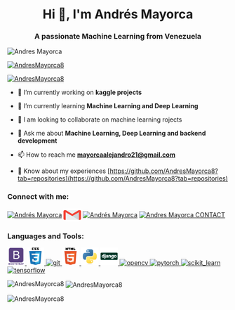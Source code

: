 <h1 align="center">Hi 👋, I'm Andrés Mayorca</h1>
<h3 align="center">A passionate Machine Learning from Venezuela</h3>


<p align="left"> <img src="https://komarev.com/ghpvc/?username=AndresMayorca8&label=Profile%20views&color=0e75b6&style=flat" alt="Andres Mayorca" /> </p>

<p align="left"> <a href="https://github.com/ryo-ma/github-profile-trophy"><img src="https://github-profile-trophy.vercel.app/?username=AndresMayorca8" alt="AndresMayorca8" /></a> </p>

<p align="left"> <a href="https://twitter.com/AndresMayorca8" target="blank"><img src="https://img.shields.io/twitter/follow/AndresMayorca8?logo=twitter&style=for-the-badge" alt="AndresMayorca8" /></a> </p>

- 🔭 I’m currently working on **kaggle projects**

- 🌱 I’m currently learning **Machine Learning and Deep Learning**

- 👯 I am looking to collaborate on machine learning rojects

- 💬 Ask me about **Machine Learning, Deep Learning and backend development**

- 📫 How to reach me **mayorcaalejandro21@gmail.com**

- 📄 Know about my experiences [https://github.com/AndresMayorca8?tab=repositories](https://github.com/AndresMayorca8?tab=repositories)


<h3 align="left">Connect with me:</h3>
<p align="left">
<a href="https://twitter.com/AndresMayorca8" target="BLANK"><img align="center" src="https://raw.githubusercontent.com/rahuldkjain/github-profile-readme-generator/master/src/images/icons/Social/twitter.svg" alt="Andrés Mayorca" height="30" width="40" /></a>
<a href="mailto:mayorcaalejandro21@gmail.com" target="BLANK"><img align="center" src="./social-media/gmail.svg" height="30" width="40" alt="Andrés Mayorca" /></a>
<a href="https://www.kaggle.com/dataandres" target="BLANK"><img align="center" src="https://raw.githubusercontent.com/rahuldkjain/github-profile-readme-generator/master/src/images/icons/Social/kaggle.svg" alt="Andrés Mayorca" height="30" width="40" /></a>
<a href="https://discord.gg/wyAh33tk" target="BLANK"><img align="center" src="https://raw.githubusercontent.com/rahuldkjain/github-profile-readme-generator/master/src/images/icons/Social/discord.svg" alt="Andres Mayorca CONTACT" height="30" width="40" /></a>
</p>
  
<h3 align="left">Languages and Tools:</h3>
<a href="https://getbootstrap.com" target="BLANK"> <img src="https://raw.githubusercontent.com/devicons/devicon/master/icons/bootstrap/bootstrap-plain-wordmark.svg" alt="bootstrap" width="40" height="40"/> </a><a href="https://www.w3schools.com/css/" target="BLANK"> <img src="https://raw.githubusercontent.com/devicons/devicon/master/icons/css3/css3-original-wordmark.svg" alt="css3" width="40" height="40"/> </a><a href="https://git-scm.com/" target="BLANK"> <img src="https://www.vectorlogo.zone/logos/git-scm/git-scm-icon.svg" alt="git" width="40" height="40"/> </a> <a href="https://www.w3.org/html/" target="BLANK"> <img src="https://raw.githubusercontent.com/devicons/devicon/master/icons/html5/html5-original-wordmark.svg" alt="html5" width="40" height="40"/> </a><a href="https://www.python.org" target="BLANK"> <img src="https://raw.githubusercontent.com/devicons/devicon/master/icons/python/python-original.svg" alt="python" width="40" height="40"/> </a><a href="https://www.djangoproject.com/" target="BLANK"> <img src="https://raw.githubusercontent.com/devicons/devicon/master/icons/django/django-original.svg" alt="django" width="40" height="40"/> </a><a href="https://opencv.org/" target="_blank"> <img src="https://www.vectorlogo.zone/logos/opencv/opencv-icon.svg" alt="opencv" width="40" height="40"/> </a> <a href="https://pytorch.org/" target="_blank"> <img src="https://www.vectorlogo.zone/logos/pytorch/pytorch-icon.svg" alt="pytorch" width="40" height="40"/> </a> <a href="https://scikit-learn.org/" target="_blank"> <img src="https://upload.wikimedia.org/wikipedia/commons/0/05/Scikit_learn_logo_small.svg" alt="scikit_learn" width="40" height="40"/> </a> <a href="https://www.tensorflow.org" target="_blank"> <img src="https://www.vectorlogo.zone/logos/tensorflow/tensorflow-icon.svg" alt="tensorflow" width="40" height="40"/> </a> </p>

<p><img align="left" src="https://github-readme-stats.vercel.app/api/top-langs?username=AndresMayorca8&show_icons=true&locale=en&layout=compact" alt="AndresMayorca8" /></p>

<p>&nbsp;<img align="center" src="https://github-readme-stats.vercel.app/api?username=AndresMayorca8&show_icons=true&locale=en" alt="AndresMayorca8" /></p>

<p><img align="center" src="https://github-readme-streak-stats.herokuapp.com/?user=AndresMayorca8&" alt="AndresMayorca8" /></p>




